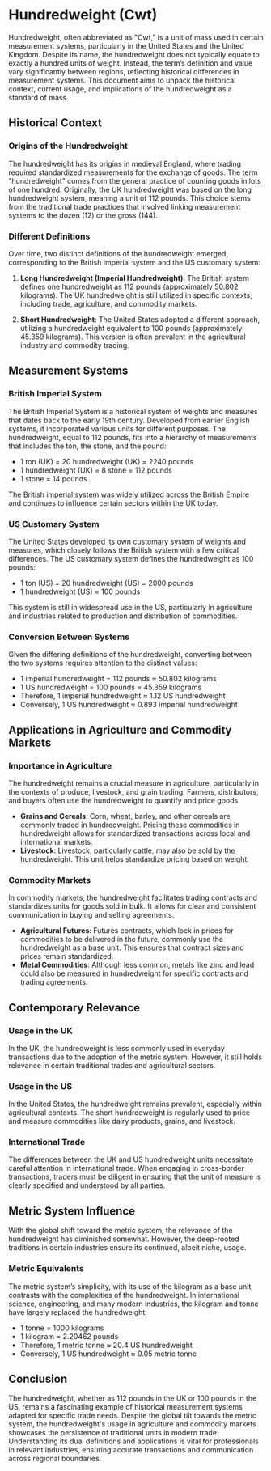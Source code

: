 # Hundredweight (Cwt)

Hundredweight, often abbreviated as "Cwt," is a unit of mass used in certain measurement systems, particularly in the United States and the United Kingdom. Despite its name, the hundredweight does not typically equate to exactly a hundred units of weight. Instead, the term’s definition and value vary significantly between regions, reflecting historical differences in measurement systems. This document aims to unpack the historical context, current usage, and implications of the hundredweight as a standard of mass.

## Historical Context

### Origins of the Hundredweight

The hundredweight has its origins in medieval England, where trading required standardized measurements for the exchange of goods. The term "hundredweight" comes from the general practice of counting goods in lots of one hundred. Originally, the UK hundredweight was based on the long hundredweight system, meaning a unit of 112 pounds. This choice stems from the traditional trade practices that involved linking measurement systems to the dozen (12) or the gross (144).

### Different Definitions

Over time, two distinct definitions of the hundredweight emerged, corresponding to the British imperial system and the US customary system:

1. **Long Hundredweight (Imperial Hundredweight)**: The British system defines one hundredweight as 112 pounds (approximately 50.802 kilograms). The UK hundredweight is still utilized in specific contexts, including trade, agriculture, and commodity markets.

2. **Short Hundredweight**: The United States adopted a different approach, utilizing a hundredweight equivalent to 100 pounds (approximately 45.359 kilograms). This version is often prevalent in the agricultural industry and commodity trading.

## Measurement Systems

### British Imperial System

The British Imperial System is a historical system of weights and measures that dates back to the early 19th century. Developed from earlier English systems, it incorporated various units for different purposes. The hundredweight, equal to 112 pounds, fits into a hierarchy of measurements that includes the ton, the stone, and the pound:

- 1 ton (UK) = 20 hundredweight (UK) = 2240 pounds
- 1 hundredweight (UK) = 8 stone = 112 pounds
- 1 stone = 14 pounds

The British imperial system was widely utilized across the British Empire and continues to influence certain sectors within the UK today.

### US Customary System

The United States developed its own customary system of weights and measures, which closely follows the British system with a few critical differences. The US customary system defines the hundredweight as 100 pounds:

- 1 ton (US) = 20 hundredweight (US) = 2000 pounds
- 1 hundredweight (US) = 100 pounds

This system is still in widespread use in the US, particularly in agriculture and industries related to production and distribution of commodities.

### Conversion Between Systems

Given the differing definitions of the hundredweight, converting between the two systems requires attention to the distinct values:

- 1 imperial hundredweight = 112 pounds ≈ 50.802 kilograms
- 1 US hundredweight = 100 pounds ≈ 45.359 kilograms
- Therefore, 1 imperial hundredweight ≈ 1.12 US hundredweight
- Conversely, 1 US hundredweight ≈ 0.893 imperial hundredweight

## Applications in Agriculture and Commodity Markets

### Importance in Agriculture

The hundredweight remains a crucial measure in agriculture, particularly in the contexts of produce, livestock, and grain trading. Farmers, distributors, and buyers often use the hundredweight to quantify and price goods.

- **Grains and Cereals**: Corn, wheat, barley, and other cereals are commonly traded in hundredweight. Pricing these commodities in hundredweight allows for standardized transactions across local and international markets.
- **Livestock**: Livestock, particularly cattle, may also be sold by the hundredweight. This unit helps standardize pricing based on weight.

### Commodity Markets

In commodity markets, the hundredweight facilitates trading contracts and standardizes units for goods sold in bulk. It allows for clear and consistent communication in buying and selling agreements.

- **Agricultural Futures**: Futures contracts, which lock in prices for commodities to be delivered in the future, commonly use the hundredweight as a base unit. This ensures that contract sizes and prices remain standardized.
- **Metal Commodities**: Although less common, metals like zinc and lead could also be measured in hundredweight for specific contracts and trading agreements.

## Contemporary Relevance

### Usage in the UK

In the UK, the hundredweight is less commonly used in everyday transactions due to the adoption of the metric system. However, it still holds relevance in certain traditional trades and agricultural sectors.

### Usage in the US

In the United States, the hundredweight remains prevalent, especially within agricultural contexts. The short hundredweight is regularly used to price and measure commodities like dairy products, grains, and livestock.

### International Trade

The differences between the UK and US hundredweight units necessitate careful attention in international trade. When engaging in cross-border transactions, traders must be diligent in ensuring that the unit of measure is clearly specified and understood by all parties.

## Metric System Influence

With the global shift toward the metric system, the relevance of the hundredweight has diminished somewhat. However, the deep-rooted traditions in certain industries ensure its continued, albeit niche, usage.

### Metric Equivalents

The metric system’s simplicity, with its use of the kilogram as a base unit, contrasts with the complexities of the hundredweight. In international science, engineering, and many modern industries, the kilogram and tonne have largely replaced the hundredweight:

- 1 tonne = 1000 kilograms
- 1 kilogram = 2.20462 pounds
- Therefore, 1 metric tonne ≈ 20.4 US hundredweight
- Conversely, 1 US hundredweight ≈ 0.05 metric tonne

## Conclusion

The hundredweight, whether as 112 pounds in the UK or 100 pounds in the US, remains a fascinating example of historical measurement systems adapted for specific trade needs. Despite the global tilt towards the metric system, the hundredweight's usage in agriculture and commodity markets showcases the persistence of traditional units in modern trade. Understanding its dual definitions and applications is vital for professionals in relevant industries, ensuring accurate transactions and communication across regional boundaries.